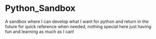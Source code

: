 # Python_Sandbox

A sandbox where I can develop what I want for python and return in the future for quick reference when needed, nothing special here just having fun and learning as much as I can!
